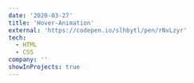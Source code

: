```yaml
---
date: '2020-03-27'
title: 'Hover-Animation'
external: 'https://codepen.io/slhbytl/pen/rNvLzyr'
tech:
  - HTML
  - CSS
company: ''
showInProjects: true
---
```



